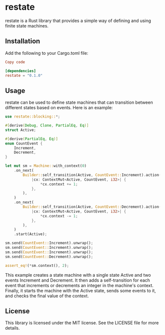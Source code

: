 # restate

restate is a Rust library that provides a simple way of defining and using finite state machines.

## Installation

Add the following to your Cargo.toml file:

```toml
Copy code

[dependencies]
restate = "0.1.0"
```

## Usage

restate can be used to define state machines that can transition between different states based on events. Here is an example:

```rust
use restate::blocking::*;

#[derive(Debug, Clone, PartialEq, Eq)]
struct Active;

#[derive(PartialEq, Eq)]
enum CountEvent {
    Increment,
    Decrement,
}

let mut sm = Machine::with_context(0)
    .on_next(
        Builder::self_transition(Active, CountEvent::Increment).action(
            |cx: ContextMut<Active, CountEvent, i32>| {
                *cx.context += 1;
            },
        ),
    )
    .on_next(
        Builder::self_transition(Active, CountEvent::Decrement).action(
            |cx: ContextMut<Active, CountEvent, i32>| {
                *cx.context -= 1;
            },
        ),
    )
    .start(Active);

sm.send(CountEvent::Increment).unwrap();
sm.send(CountEvent::Increment).unwrap();
sm.send(CountEvent::Increment).unwrap();
sm.send(CountEvent::Decrement).unwrap();

assert_eq!(*sm.context(), 2);
```

This example creates a state machine with a single state Active and two events Increment and Decrement. It then adds a self-transition for each event that increments or decrements an integer in the machine's context. Finally, it starts the machine with the Active state, sends some events to it, and checks the final value of the context.

## License

This library is licensed under the MIT license. See the LICENSE file for more details.
